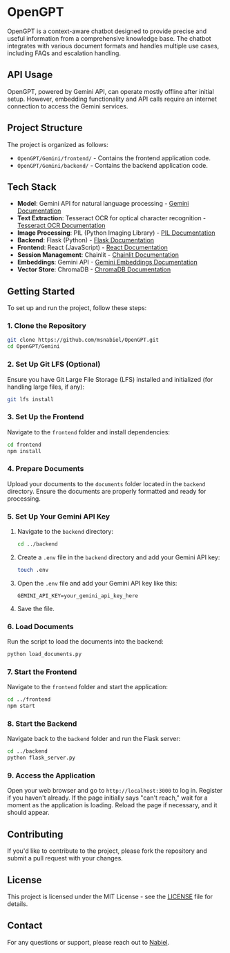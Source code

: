 # OpenGPT

OpenGPT is a context-aware chatbot designed to provide precise and useful information from a comprehensive knowledge base. The chatbot integrates with various document formats and handles multiple use cases, including FAQs and escalation handling.

## API Usage

OpenGPT, powered by Gemini API, can operate mostly offline after initial setup. However, embedding functionality and API calls require an internet connection to access the Gemini services.

## Project Structure

The project is organized as follows:

- `OpenGPT/Gemini/frontend/` - Contains the frontend application code.
- `OpenGPT/Gemini/backend/` - Contains the backend application code.

## Tech Stack

- **Model**: Gemini API for natural language processing - [Gemini Documentation](https://beta.openai.com/docs/)
- **Text Extraction**: Tesseract OCR for optical character recognition - [Tesseract OCR Documentation](https://github.com/tesseract-ocr/tesseract)
- **Image Processing**: PIL (Python Imaging Library) - [PIL Documentation](https://pillow.readthedocs.io/en/stable/)
- **Backend**: Flask (Python) - [Flask Documentation](https://flask.palletsprojects.com/en/latest/)
- **Frontend**: React (JavaScript) - [React Documentation](https://reactjs.org/docs/getting-started.html)
- **Session Management**: Chainlit - [Chainlit Documentation](https://docs.chainlit.io/)
- **Embeddings**: Gemini API - [Gemini Embeddings Documentation](https://beta.openai.com/docs/)
- **Vector Store**: ChromaDB - [ChromaDB Documentation](https://docs.trychroma.com/)

## Getting Started

To set up and run the project, follow these steps:

### 1. Clone the Repository

```bash
git clone https://github.com/msnabiel/OpenGPT.git
cd OpenGPT/Gemini
```

### 2. Set Up Git LFS (Optional)

Ensure you have Git Large File Storage (LFS) installed and initialized (for handling large files, if any):

```bash
git lfs install
```

### 3. Set Up the Frontend

Navigate to the `frontend` folder and install dependencies:

```bash
cd frontend
npm install
```

### 4. Prepare Documents

Upload your documents to the `documents` folder located in the `backend` directory. Ensure the documents are properly formatted and ready for processing.

### 5. Set Up Your Gemini API Key

1. Navigate to the `backend` directory:

   ```bash
   cd ../backend
   ```

2. Create a `.env` file in the `backend` directory and add your Gemini API key:

   ```bash
   touch .env
   ```

3. Open the `.env` file and add your Gemini API key like this:

   ```plaintext
   GEMINI_API_KEY=your_gemini_api_key_here
   ```

4. Save the file.

### 6. Load Documents

Run the script to load the documents into the backend:

```bash
python load_documents.py
```

### 7. Start the Frontend

Navigate to the `frontend` folder and start the application:

```bash
cd ../frontend
npm start
```

### 8. Start the Backend

Navigate back to the `backend` folder and run the Flask server:

```bash
cd ../backend
python flask_server.py
```

### 9. Access the Application

Open your web browser and go to `http://localhost:3000` to log in. Register if you haven't already. If the page initially says "can't reach," wait for a moment as the application is loading. Reload the page if necessary, and it should appear.

## Contributing

If you'd like to contribute to the project, please fork the repository and submit a pull request with your changes.

## License

This project is licensed under the MIT License - see the [LICENSE](LICENSE) file for details.

## Contact

For any questions or support, please reach out to [Nabiel](mailto:msyednabiel@gmail.com).
